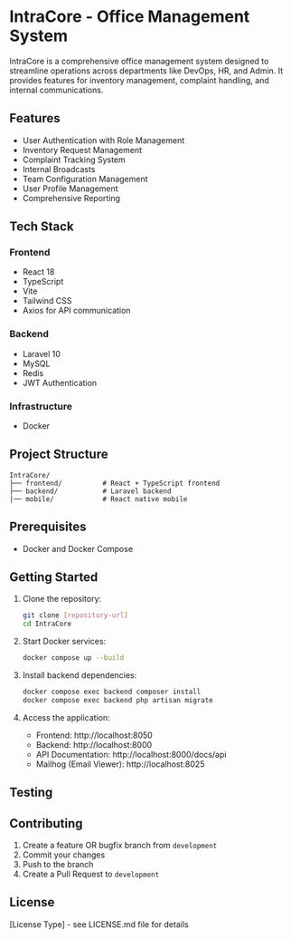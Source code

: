 # IntraCore - Office Management System

IntraCore is a comprehensive office management system designed to streamline operations across departments like DevOps, HR, and Admin. It provides features for inventory management, complaint handling, and internal communications.

## Features

- User Authentication with Role Management
- Inventory Request Management
- Complaint Tracking System
- Internal Broadcasts
- Team Configuration Management
- User Profile Management
- Comprehensive Reporting

## Tech Stack

### Frontend
- React 18
- TypeScript
- Vite
- Tailwind CSS
- Axios for API communication

### Backend
- Laravel 10
- MySQL
- Redis
- JWT Authentication

### Infrastructure
- Docker

## Project Structure

```
IntraCore/
├── frontend/          # React + TypeScript frontend
├── backend/           # Laravel backend
|── mobile/            # React native mobile
```

## Prerequisites

- Docker and Docker Compose

## Getting Started

1. Clone the repository:
   ```bash
   git clone [repository-url]
   cd IntraCore
   ```

2. Start Docker services:
   ```bash
   docker compose up --build
   ```

3. Install backend dependencies:
   ```bash
   docker compose exec backend composer install
   docker compose exec backend php artisan migrate
   ```

4. Access the application:
   - Frontend: http://localhost:8050
   - Backend: http://localhost:8000
   - API Documentation: http://localhost:8000/docs/api
   - Mailhog (Email Viewer): http://localhost:8025

## Testing


## Contributing

1. Create a feature OR bugfix branch from `development`
2. Commit your changes
3. Push to the branch
4. Create a Pull Request to `development`

## License

[License Type] - see LICENSE.md file for details 